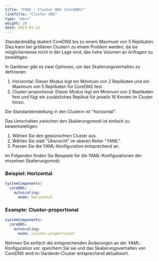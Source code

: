 ```yaml
---
title: "PSKE - Cluster DNS (CoreDNS)"
linkTitle: "Cluster DNS"
type: "docs"
weight: 20
date: 2023-07-12
---
```


Standardmäßig skaliert CoreDNS bis zu einem Maximum von 5 Replikaten. Dies kann bei größeren Clustern zu einem Problem werden, da sie möglicherweise nicht in der Lage sind, das hohe Volumen an Anfragen zu bewältigen.

In Gardener gibt es zwei Optionen, um das Skalierungsverhalten zu definieren:

1. Horizontal: Dieser Modus legt ein Minimum von 2 Replikaten und ein Maximum von 5 Replikaten für CoreDNS fest.
2. Cluster-proportional: Dieser Modus legt ein Minimum von 2 Replikaten fest und fügt ein zusätzliches Replikat für jeweils 16 Knoten im Cluster hinzu.

Die Standardeinstellung in den Clustern ist "horizontal".

Das Umschalten zwischen den Skalierungsmodi ist einfach zu bewerkstelligen:

1. Wählen Sie den gewünschten Cluster aus.
2. Wählen Sie statt "Übersicht" im oberen Reiter "YAML".
3. Passen Sie die YAML-Konfiguration entsprechend an.

Im Folgenden finden Sie Beispiele für die YAML-Konfigurationen der einzelnen Skalierungsmodi:

### Beispiel: Horizontal

```yaml
systemComponents:
  coreDNS:
    autoscaling:
      mode: horizontal
```

### Example: Cluster-proportional

```yaml
systemComponents:
  coreDNS:
    autoscaling:
      mode: cluster-proportional
```

Nehmen Sie einfach die entsprechenden Änderungen an der YAML-Konfiguration vor, speichern Sie sie und das Skalierungsverhalten von CoreDNS wird im Gardener-Cluster entsprechend aktualisiert.
